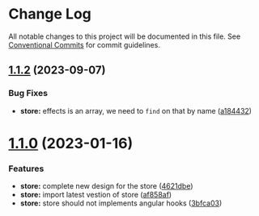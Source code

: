 # Change Log

All notable changes to this project will be documented in this file.
See [Conventional Commits](https://conventionalcommits.org) for commit guidelines.

## [1.1.2](https://github.com/microph1/microphi/compare/v1.1.0...v1.1.2) (2023-09-07)


### Bug Fixes

* **store:** effects is an array, we need to `find` on that by name ([a184432](https://github.com/microph1/microphi/commit/a1844325e3833f04d27171d2f09d80e19c7f1159))





# [1.1.0](https://github.com/microph1/microphi/compare/v0.2.10...v1.1.0) (2023-01-16)


### Features

* **store:** complete new design for the store ([4621dbe](https://github.com/microph1/microphi/commit/4621dbe731587cb693bde768b631b22b6ccb2c1c))
* **store:** import latest vestion of store ([af858af](https://github.com/microph1/microphi/commit/af858af501fb39f8185d226b032629e5cb9fc19d))
* **store:** store should not implements angular hooks ([3bfca03](https://github.com/microph1/microphi/commit/3bfca03979f2e8858558c306fefe17534b5410d1))
